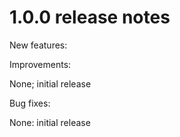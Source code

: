 # 1.0.0 release notes

New features:

Improvements:

None; initial release

Bug fixes:

None: initial release
